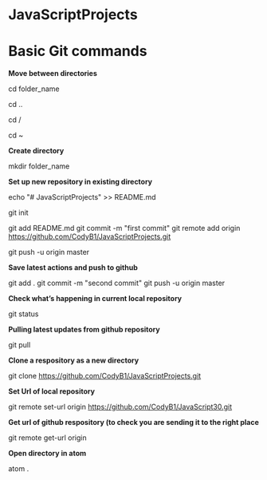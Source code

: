 # JavaScriptProjects


# Basic Git commands


**Move between directories**

cd folder_name

cd ..

cd /

cd ~



**Create directory**

mkdir folder_name



**Set up new repository in existing directory**

echo "# JavaScriptProjects" >> README.md

git init

git add README.md
git commit -m "first commit"
git remote add origin https://github.com/CodyB1/JavaScriptProjects.git

git push -u origin master



**Save latest actions and push to github**

git add .
git commit -m "second commit"
git push -u origin master



**Check what’s happening in current local repository**

git status



**Pulling latest updates from github repository**

git pull



**Clone a respository as a new directory**

git clone https://github.com/CodyB1/JavaScriptProjects.git



**Set Url of local repository**

git remote set-url origin https://github.com/CodyB1/JavaScript30.git



**Get url of github respository (to check you are sending it to the right place**

git remote get-url origin



**Open directory in atom**

atom .
